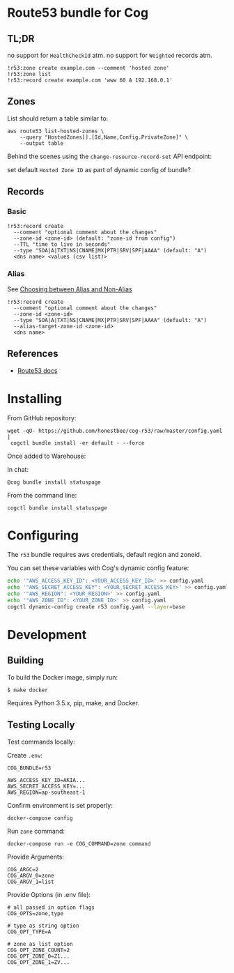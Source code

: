# Route53 bundle for Cog

## TL;DR
no support for `HealthCheckId` atm.
no support for `Weighted` records atm.

```
!r53:zone create example.com --comment 'hosted zone'
!r53:zone list
!r53:record create example.com 'www 60 A 192.168.0.1'
```

## Zones

List should return a table similar to:

```
aws route53 list-hosted-zones \
    --query "HostedZones[].[Id,Name,Config.PrivateZone]" \
    --output table
```

Behind the scenes using the `change-resource-record-set` API endpoint:

set default `Hosted Zone ID` as part of dynamic config of bundle?

## Records

### Basic

```
!r53:record create
  --comment "optional comment about the changes"
  --zone-id <zone-id> (default: "zone-id from config")
  --TTL "time to live in seconds"
  --type "SOA|A|TXT|NS|CNAME|MX|PTR|SRV|SPF|AAAA" (default: "A")
  <dns name> <values (csv list)>
```

### Alias

See [Choosing between Alias and Non-Alias](https://docs.aws.amazon.com/Route53/latest/DeveloperGuide/resource-record-sets-choosing-alias-non-alias.html)

```
!r53:record create
  --comment "optional comment about the changes"
  --zone-id <zone-id>
  --type "SOA|A|TXT|NS|CNAME|MX|PTR|SRV|SPF|AAAA" (default: "A")
  --alias-target-zone-id <zone-id>
  <dns name>
```

## References

- [Route53 docs](http://docs.aws.amazon.com/cli/latest/reference/route53/change-resource-record-sets.html?highlight=route53)

# Installing

From GitHub repository:

```
wget -qO- https://github.com/honestbee/cog-r53/raw/master/config.yaml |
 cogctl bundle install -er default - --force
```


Once added to Warehouse:

In chat:

```
@cog bundle install statuspage
```

From the command line:

```
cogctl bundle install statuspage
```

# Configuring

The `r53` bundle requires aws credentials, default region and zoneid.

You can set these variables with Cog's dynamic config feature:

```bash
echo '"AWS_ACCESS_KEY_ID": <YOUR_ACCESS_KEY_ID>' >> config.yaml
echo '"AWS_SECRET_ACCESS_KEY": <YOUR_SECRET_ACCESS_KEY>' >> config.yaml
echo '"AWS_REGION": <YOUR_REGION>' >> config.yaml
echo '"AWS_ZONE_ID": <YOUR_ZONE_ID>' >> config.yaml
cogctl dynamic-config create r53 config.yaml --layer=base
```

# Development

## Building

To build the Docker image, simply run:

    $ make docker

Requires Python 3.5.x, pip, make, and Docker.

## Testing Locally

Test commands locally:

Create `.env`:
```
COG_BUNDLE=r53

AWS_ACCESS_KEY_ID=AKIA...
AWS_SECRET_ACCESS_KEY=...
AWS_REGION=ap-southeast-1
```

Confirm environment is set properly:

```
docker-compose config
```

Run `zone` command:
```
docker-compose run -e COG_COMMAND=zone command
```

Provide Arguments:
```
COG_ARGC=2
COG_ARGV_0=zone
COG_ARGV_1=list
```

Provide Options (in .env file):
```
# all passed in option flags
COG_OPTS=zone,type

# type as string option
COG_OPT_TYPE=A

# zone as list option
COG_OPT_ZONE_COUNT=2
COG_OPT_ZONE_0=Z1...
COG_OPT_ZONE_1=ZV...
```

